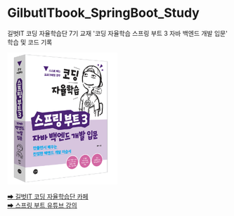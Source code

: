 # GilbutITbook_SpringBoot_Study
길벗IT 코딩 자율학습단 7기 교재 '코딩 자율학습 스프링 부트 3 자바 백엔드 개발 입문' 학습 및 코드 기록

<img src="img.png" width="250" height="300"/>

[➡ 길벗IT 코딩 자율학습단 카페](https://cafe.naver.com/gilbutitbook/9280)  
[➡ 스프링 부트 유튜브 강의](https://www.youtube.com/playlist?list=PLyebPLlVYXCiYdYaWRKgCqvnCFrLEANXt)
